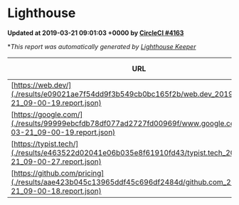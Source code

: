 
# Lighthouse

**Updated at 2019-03-21 09:01:03 +0000 by [CircleCI #4163](https://circleci.com/gh/ItinerisLtd/lighthouse-keeper-example/4163)**

**This report was automatically generated by [Lighthouse Keeper](https://github.com/itinerisltd/lighthouse-keeper)*

| URL | Performance | Accessibility | Best Practices | SEO | PWA | Updated At |
| --- | --- | --- | --- | --- | --- | --- |
| [https://web.dev/](./results/e09021ae7f54dd9f3b549cb0bc165f2b/web.dev_2019-03-21_09-00-19.report.json) | 0.97 | 0.93 | 0.93 | 0.96 | 1 | 2019-03-21T09:00:19.121Z |
| [https://google.com/](./results/99999ebcfdb78df077ad2727fd00969f/www.google.com_2019-03-21_09-00-19.report.json) | 0.92 | 0.71 | 0.93 | 0.82 | 0.58 | 2019-03-21T09:00:19.372Z |
| [https://typist.tech/](./results/e463522d02041e06b035e8f61910fd43/typist.tech_2019-03-21_09-00-27.report.json) | 1 |  |  |  |  | 2019-03-21T09:00:27.361Z |
| [https://github.com/pricing](./results/aae423b045c13965ddf45c696df2484d/github.com_2019-03-21_09-00-18.report.json) | 0.86 | 0.89 | 0.93 | 0.9 | 0.58 | 2019-03-21T09:00:18.045Z |
